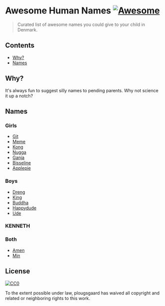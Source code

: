 # Awesome Human Names [![Awesome](https://cdn.rawgit.com/sindresorhus/awesome/d7305f38d29fed78fa85652e3a63e154dd8e8829/media/badge.svg)](https://github.com/sindresorhus/awesome)

> Curated list of awesome names you could give to your child in Denmark.


## Contents

- [Why?](#why)
- [Names](#names)


## Why?

It's always fun to suggest silly names to pending parents. Why not science it up a notch?

## Names

### Girls

- [Git](https://ast.dk/born-familie/navne/navnelister/godkendte-fornavne#?gendermask=3&published&name=Git)
- [Meme](https://ast.dk/born-familie/navne/navnelister/godkendte-fornavne#?gendermask=3&published&name=Meme)
- [Kong](https://ast.dk/born-familie/navne/navnelister/godkendte-fornavne#?gendermask=3&published&name=Kong)
- [Nugga](https://ast.dk/born-familie/navne/navnelister/godkendte-fornavne#?gendermask=3&published&name=Nugga)
- [Ganja](https://ast.dk/born-familie/navne/navnelister/godkendte-fornavne#?gendermask=3&published&name=Ganja)
- [Bisseline](https://ast.dk/born-familie/navne/navnelister/godkendte-fornavne#?gendermask=3&published&name=Bisseline)
- [Applepie](https://ast.dk/born-familie/navne/navnelister/godkendte-fornavne#?gendermask=3&published&name=Applepie)

### Boys

- [Dreng](https://ast.dk/born-familie/navne/navnelister/godkendte-fornavne#?gendermask=3&published&name=Dreng)
- [King](https://ast.dk/born-familie/navne/navnelister/godkendte-fornavne#?gendermask=3&published&name=King)
- [Buddha](https://ast.dk/born-familie/navne/navnelister/godkendte-fornavne#?gendermask=3&published&name=Buddha)
- [Happydude](https://ast.dk/born-familie/navne/navnelister/godkendte-fornavne#?gendermask=3&published&name=Happydude)
- [Ude](https://ast.dk/born-familie/navne/navnelister/godkendte-fornavne#?gendermask=3&published&name=Ude)

### KENNETH 

### Both

- [Amen](https://ast.dk/born-familie/navne/navnelister/godkendte-fornavne#?gendermask=3&published&name=Amen)
- [Min](https://ast.dk/born-familie/navne/navnelister/godkendte-fornavne#?gendermask=3&published&name=Min)


## License

[![CC0](http://mirrors.creativecommons.org/presskit/buttons/88x31/svg/cc-zero.svg)](http://creativecommons.org/publicdomain/zero/1.0)

To the extent possible under law, plougsgaard has waived all copyright and
related or neighboring rights to this work.
